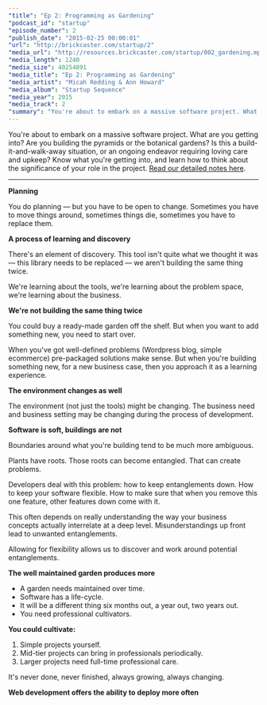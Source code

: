 ```yaml
---
"title": "Ep 2: Programming as Gardening"
"podcast_id": "startup"
"episode_number": 2
"publish_date": "2015-02-25 00:00:01"
"url": "http://brickcaster.com/startup/2"
"media_url": "http://resources.brickcaster.com/startup/002_gardening.mp3"
"media_length": 1240
"media_size": 40254891
"media_title": "Ep 2: Programming as Gardening"
"media_artist": "Micah Redding & Ann Howard"
"media_album": "Startup Sequence"
"media_year": 2015
"media_track": 2
"summary": "You're about to embark on a massive software project. What are you getting into? Are you building the pyramids or the botanical gardens? Is this a build-it-and-walk-away situation, or an ongoing endeavor requiring loving care and upkeep? Know what you're getting into, and learn how to think about the significance of your role in the project."
---
```


You're about to embark on a massive software project. What are you getting into? Are you building the pyramids or the botanical gardens? Is this a build-it-and-walk-away situation, or an ongoing endeavor requiring loving care and upkeep? Know what you're getting into, and learn how to think about the significance of your role in the project. [Read our detailed notes here](http://brickcaster.com/startup/2).

---

**Planning**

You do planning &mdash; but you have to be open to change. Sometimes you have to move things around, sometimes things die, sometimes you have to replace them.

**A process of learning and discovery**

There's an element of discovery. This tool isn't quite what we thought it was &mdash; this library needs to be replaced &mdash; we aren't building the same thing twice.

We're learning about the tools, we're learning about the problem space, we're learning about the business.

**We're not building the same thing twice**

You could buy a ready-made garden off the shelf. But when you want to add something new, you need to start over.

When you've got well-defined problems (Wordpress blog, simple ecommerce) pre-packaged solutions make sense. But when you're building something new, for a new business case, then you approach it as a learning experience.

**The environment changes as well**

The environment (not just the tools) might be changing. The business need and business setting may be changing during the process of development.

**Software is soft, buildings are not**

Boundaries around what you're building tend to be much more ambiguous.

Plants have roots. Those roots can become entangled. That can create problems.

Developers deal with this problem: how to keep entanglements down. How to keep your software flexible. How to make sure that when you remove this one feature, other features down come with it.

This often depends on really understanding the way your business concepts actually interrelate at a deep level. Misunderstandings up front lead to unwanted entanglements.

Allowing for flexibility allows us to discover and work around potential entanglements.

**The well maintained garden produces more**

- A garden needs maintained over time.
- Software has a life-cycle.
- It will be a different thing six months out, a year out, two years out.
- You need professional cultivators.

**You could cultivate:**

1. Simple projects yourself.
2. Mid-tier projects can bring in professionals periodically.
3. Larger projects need full-time professional care.

It's never done, never finished, always growing, always changing.

**Web development offers the ability to deploy more often**

